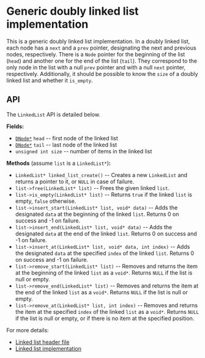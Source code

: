 # Generic doubly linked list implementation

This is a generic doubly linked list implementation. In a doubly linked list, each node has a `next` and a `prev` pointer, designating the next and previous nodes, respectively. There is a `Node` pointer for the beginning of the list (`head`) and another one for the end of the list (`tail`). They correspond to the only node in the list with a null `prev` pointer and with a null `next` pointer, respectively. Additionally, it should be possible to know the `size` of a doubly linked list and whether it `is_empty`. 

## API

The `LinkedList` API is detailed below.

**Fields:**
  * [`DNode*`](https://github.com/alexandra-zaharia/libgcds/blob/master/include/node.h) `head` -- first node of the linked list
  * [`DNode*`](https://github.com/alexandra-zaharia/libgcds/blob/master/include/node.h) `tail` -- last node of the linked list
  * `unsigned int size` -- number of items in the linked list

**Methods** (assume `list` is a `LinkedList*`)**:**
  * `LinkedList* linked_list_create()` -- Creates a new `LinkedList` and returns a pointer to it, or `NULL` in case of failure.
  * `list->free(LinkedList* list)` -- Frees the given linked `list`.
  * `list->is_empty(LinkedList* list)` -- Returns `true` if the linked `list` is empty, `false` otherwise.
  * `list->insert_start(LinkedList* list, void* data)` -- Adds the designated `data` at the beginning of the linked `list`. Returns 0 on success and -1 on failure.
  * `list->insert_end(LinkedList* list, void* data)` -- Adds the designated `data` at the end of the linked `list`. Returns 0 on success and -1 on failure.
  * `list->insert_at(LinkedList* list, void* data, int index)` -- Adds the designated `data` at the specified `index` of the linked `list`. Returns 0 on success and -1 on failure.
  * `list->remove_start(LinkedList* list)` -- Removes and returns the item at the beginning of the linked `list` as a `void*`. Returns `NULL` if the list is null or empty.
  * `list->remove_end(LinkedList* list)` -- Removes and returns the item at the end of the linked `list` as a `void*`. Returns `NULL` if the list is null or empty.
  * `list->remove_at(LinkedList* list, int index)` -- Removes and returns the item at the specified `index` of the linked `list` as a `void*`. Returns `NULL` if the list is null or empty, or if there is no item at the specified position.

For more details:
  * [Linked list header file](https://github.com/alexandra-zaharia/libgcds/blob/master/include/LinkedList/linked_list.h)
  * [Linked list implementation](https://github.com/alexandra-zaharia/libgcds/blob/master/src/LinkedList/linked_list.c)